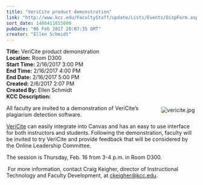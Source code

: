 ```yaml
---
title: "VeriCite product demonstration"
link: "http://www.kcc.edu/FacultyStaff/update/Lists/Events/DispForm.aspx?ID=989"
sort_date: 1486411655000
pubDate: "06 Feb 2017 20:07:35 GMT"
creator: "Ellen Schmidt"
---
```


<div><b>Title:</b> VeriCite product demonstration</div>
<div><b>Location:</b> Room D300</div>
<div><b>Start Time:</b> 2/16/2017 3:00 PM</div>
<div><b>End Time:</b> 2/16/2017 4:00 PM</div>
<div><b>End Date:</b> 2/16/2017 5:00 PM</div>
<div><b>Created:</b> 2/6/2017 2:07 PM</div>
<div><b>Created By:</b> Ellen Schmidt</div>
<div><b>KCC Description:</b> <div class="ExternalClass9722C410C6A741D2B934A1ED834EBD72"><p>​<img alt="vericite.jpg" src="/FacultyStaff/update/Documents/vericite.jpg" style="vertical-align:auto;float:right;margin:5px" />All faculty are invited to a demonstration of VeriCite’s plagiarism detection software.  </p>
<p><a href="https://vericite.com/">VeriCite</a> can easily integrate into Canvas and has an easy to use interface for both instructors and students. Following the demonstration, faculty will be invited to try VeriCite and provide feedback that will be considered by the Online Leadership Committee.</p>
<p>The session is Thursday, Feb. 16 from 3-4 p.m. in Room D300.</p>
<p> For more information, contact Craig Keigher, director of Instructional Technology and Faculty Development, at <a href="mailto:ckeigher@kcc.edu">ckeigher@kcc.edu</a>. </p></div></div>
